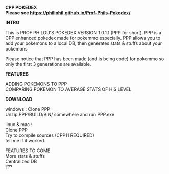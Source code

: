 **CPP POKEDEX  
Please see https://philiphil.github.io/Prof-Phils-Pokedex/**

**INTRO**

This is PROF PHILOU'S POKEDEX VERSION 1.0.1.1 (PPP for short).
PPP is a CPP enhanced pokedex made for pokemmo especially.
PPP allows you to add your pokemons to a local DB, then generates stats & stuffs about your pokemons

Please notice that PPP has been made (and is being code) for pokemmo so only the first 3 generations are available.

**FEATURES**

ADDING POKEMONS TO PPP   
COMPARING POKEMON TO AVERAGE STATS OF HIS LEVEL
    
**DOWNLOAD**  

windows : 
Clone PPP  
Unzip PPP/BUILD/BIN/ somewhere and run PPP.exe  

linux & mac :  
Clone PPP  
Try to compile sources (CPP11 REQUIRED)  
tell me if it worked.  

FEATURES TO COME  
More stats & stuffs  
Centralized DB  
???  
